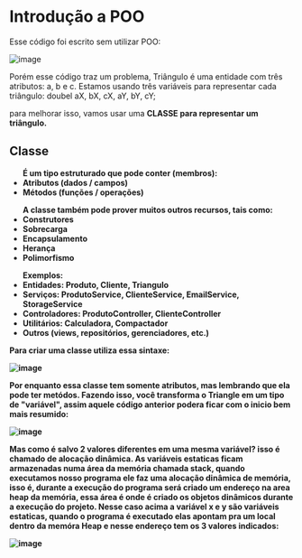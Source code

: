 # Introdução a POO

Esse código foi escrito sem utilizar POO: 

![image](https://user-images.githubusercontent.com/108848546/206021630-5f45979f-9bfb-4796-91c2-761a13e7c686.png)

Porém esse código traz um problema, Triângulo é uma entidade com três atributos: a, b e c. Estamos usando três variáveis para representar cada triângulo: doubel aX, bX, cX, aY, bY, cY;

para melhorar isso, vamos usar uma <b>CLASSE<b/> para representar um triângulo.
##
## Classe
  
<body>
<ul>É um tipo estruturado que pode conter (membros):
<li>Atributos (dados / campos)</li>
  <li>Métodos (funções / operações)</li>
</ul>
</body>
  
<body>
<ul>A classe também pode prover muitos outros recursos, tais como:
<li>Construtores</li>
<li>Sobrecarga</li>
<li>Encapsulamento</li>
<li>Herança</li>
<li>Polimorfismo</li>
</ul>
</body>
  
<body>
<ul>Exemplos:
<li>Entidades: Produto, Cliente, Triangulo</li>
<li>Serviços: ProdutoService, ClienteService, EmailService, StorageService</li>
<li>Controladores: ProdutoController, ClienteController</li>
<li>Utilitários: Calculadora, Compactador</li>
<li>Outros (views, repositórios, gerenciadores, etc.)</li>
</ul>
</body>

 Para criar uma classe utiliza essa sintaxe:
  
  ![image](https://user-images.githubusercontent.com/108848546/206927294-c233d01c-bc05-42dc-a73d-ea688f9c2ae1.png)
  
  Por enquanto essa classe tem somente atributos, mas lembrando que ela pode ter metódos. 
  Fazendo isso, você transforma o Triangle em um tipo de "variável", assim aquele código anterior podera ficar com o inicio bem mais resumido:
  
  ![image](https://user-images.githubusercontent.com/108848546/206927468-9866967c-aea5-4f16-80f9-5ca0b936c47f.png)
  
  Mas como é salvo 2 valores diferentes em uma mesma variável? isso é chamado de alocação dinâmica. As variáveis estaticas ficam armazenadas numa área da memória chamada stack, quando executamos nosso programa ele faz uma alocação dinâmica de memória, isso é, durante a execução do programa será criado um endereço na area heap da memória, essa área é onde é criado os objetos dinâmicos durante a execução do projeto. Nesse caso acima a variável x e y são variáveis estaticas, quando o programa é executado elas apontam pra um local dentro da memóra Heap e nesse endereço tem os 3 valores indicados:
 
  ![image](https://user-images.githubusercontent.com/108848546/206928917-2302aad8-2530-4e22-ab86-a7c59719e86c.png)

  
  
